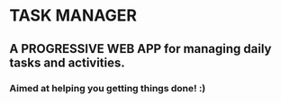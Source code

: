 # TASK MANAGER

## A PROGRESSIVE WEB APP for managing daily tasks and activities. 

### Aimed at helping you getting things done! :)